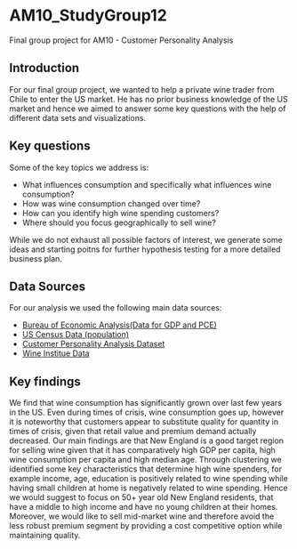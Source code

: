 # AM10_StudyGroup12
Final group project for AM10 - Customer Personality Analysis

## Introduction
For our final group project, we wanted to help a private wine trader from Chile to enter the US market. He has no prior business knowledge of the US market and hence we aimed to answer some key questions with the help of different data sets and visualizations. 


## Key questions
Some of the key topics we address is: 

* What influences consumption and specifically what influences wine consumption?
* How was wine consumption changed over time?
* How can you identify high wine spending customers?
* Where should you focus geographically to sell wine? 

While we do not exhaust all possible factors of interest, we generate some ideas and starting poitns for further hypothesis testing for a more detailed business plan. 


## Data Sources
For our analysis we used the following main data sources: 

* [Bureau of Economic Analysis(Data for GDP and PCE)](https://apps.bea.gov/regional/downloadzip.cfm)
* [US Census Data (population)](https://www.kaggle.com/peretzcohen/2019-census-us-population-data-by-state)
* [Customer Personality Analysis Dataset](https://www.kaggle.com/imakash3011/customer-personality-analysis)
* [Wine Institue Data](https://www.statista.com/statistics/233722/total-wine-consumption-of-the-us-by-wine-type/)


## Key findings
We find that wine consumption has significantly grown over last few years in the US. Even during times of crisis, wine consumption goes up, however it is noteworthy that customers appear to substitute quality for quantity in times of crisis, given that retail value and premium demand actually decreased. 
Our main findings are that New England is a good target region for selling wine given that it has comparatively high GDP per capita, high wine consumption per capita and high median age. Through clustering we identified some key characteristics that determine high wine spenders, for example income, age, education is positively related to wine spending while having small children at home is negatively related to wine spending. Hence we would suggest to focus on 50+ year old New England residents, that have a middle to high income and have no young children at their homes. Moreover, we would like to sell mid-market wine and therefore avoid the less robust premium segment by providing a cost competitive option while maintaining quality. 